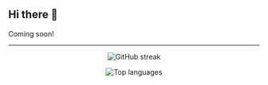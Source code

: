 ## Hi there 👋

<!--
**yashbhosale8105/yashbhosale8105** is a ✨ _special_ ✨ repository because its `README.md` (this file) appears on your GitHub profile.

<h1 align="center">Hi 👋, I'm Yash Bhosale</h1>
<h3 align="center">Turning data into actionable insights 🚀 | B.E. in Data Science | 10 CGPA achiever</h3>

---

<p align="center">
  <img src="https://github-readme-stats.vercel.app/api?username=yashbhosale8105&show_icons=true&theme=react" alt="GitHub stats" />
</p>

---

### 📌 Projects

- 🚀 **Quizventure** – Ultimate Technical Quiz Web App  
- ❤️ **Transplant Care** – Organ Donation Awareness Platform  
- 🌞 **SolarTerrain** – ML-based Solar Mapping (In Progress)  
- 📊 **Power BI Dashboards** – Interactive visual data stories

---

### 🎓 Education

- **B.E. in Computer Science (Data Science)**  
  A.P. Shah Institute of Technology  
  📅 Expected: July 2027 — 🎯 Current CGPA: **10**

- **Pre-University**  
  S.K. Somaiya College — **80%**

---

### 🧠 Certifications

- 📊 TATA GenAI Powered Data Analytics (Job Simulation)  
- 📈 Data Science Statistics – Simplilearn  
- 🐍 Python Full Stack Internship – Eduskills  
- 🔁 Data Engineering & Science – Eduskills  
- 🧠 DBMS – Scaler  
- 🧠 Python Essentials – Cisco  
- 💼 Job Simulations: Accenture (SE) | Deloitte (DA)

---

### 💼 Experience

> 🎯 Actively building practical skills via **virtual internships**, **real-world projects**, and **self-learning** platforms.

---

### 🛠️ Tech Stack

**Languages:**  
![Python](https://img.shields.io/badge/Python-blue?logo=python) ![SQL](https://img.shields.io/badge/SQL-black?logo=mysql) ![Java](https://img.shields.io/badge/Java-red?logo=java) ![C++](https://img.shields.io/badge/C++-00599C?logo=c%2B%2B) ![HTML](https://img.shields.io/badge/HTML-orange?logo=html5)

**Tools & Platforms:**  
![Power BI](https://img.shields.io/badge/PowerBI-yellow?logo=powerbi) ![Tableau](https://img.shields.io/badge/Tableau-blue?logo=tableau) ![MySQL](https://img.shields.io/badge/MySQL-4479A1?logo=mysql) ![Git](https://img.shields.io/badge/Git-E44C30?logo=git) ![GitHub](https://img.shields.io/badge/GitHub-181717?logo=github)

---

### ✨ Soft Skills

- Communication 💬  
- Team Collaboration 🤝  
- Problem-Solving 🧩

---

### 🔗 Connect With Me

- 📍 **Location**: Thane, Maharashtra – 400606  
- 📧 **Email**: yashbhosale8105@gmail.com  
- 🧑‍💼 [LinkedIn](https://www.linkedin.com/in/yash-bhosale-23b9a8274/)  
- 🧑‍💻 [GitHub](https://github.com/yashbhosale8105)

---

### 🏆 Badges & Achievements

<!-- You can upload badges to your GitHub repo and embed like this -->
<!-- <img src="badges/data-science.png" width="90"/> -->

Coming soon!

---

<p align="center">
  <img src="https://github-readme-streak-stats.herokuapp.com/?user=yashbhosale8105&theme=react" alt="GitHub streak" />
</p>

<p align="center">
  <img src="https://github-readme-stats.vercel.app/api/top-langs/?username=yashbhosale8105&layout=compact&theme=react" alt="Top languages" />
</p>
